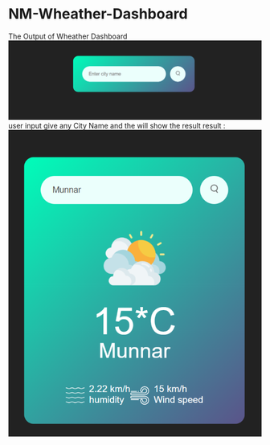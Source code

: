 # NM-Wheather-Dashboard
The Output of Wheather Dashboard 
![image alt](https://github.com/sreeramamoorthi/NM-Wheather-Dashboard/blob/87b327a50b45866ac2e7ffb8650c49394b8adc91/Screenshot%202025-03-16%20210138.png)
user input give any City Name and the will show the result
result :
![image alt](https://github.com/sreeramamoorthi/NM-Wheather-Dashboard/blob/64457a00654a342e88e00eac1fc2aaea9fc95c84/Screenshot%202025-03-16%20210214.png)
